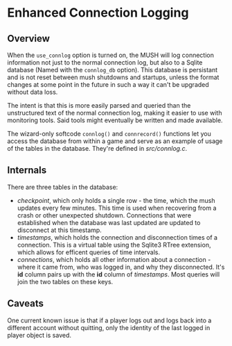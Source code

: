 Enhanced Connection Logging
===========================

Overview
--------

When the `use_connlog` option is turned on, the MUSH will log
connection information not just to the normal connection log, but also
to a Sqlite database (Named with the `connlog_db` option). This
database is persistant and is not reset between mush shutdowns and
startups, unless the format changes at some point in the future in
such a way it can't be upgraded without data loss.

The intent is that this is more easily parsed and queried than the
unstructured text of the normal connection log, making it easier to
use with monitoring tools. Said tools might eventually be written and
made available.

The wizard-only softcode `connlog()` and `connrecord()` functions let
you access the database from within a game and serve as an example of
usage of the tables in the database. They're defined in
*src/connlog.c*.

Internals
---------

There are three tables in the database:

* *checkpoint*, which only holds a single row - the time, which the
  mush updates every few minutes. This time is used when recovering
  from a crash or other unexpected shutdown. Connections that were
  established when the database was last updated are updated to
  disconnect at this timestamp.
* *timestamps*, which holds the connection and disconnection times of
  a connection. This is a virtual table using the Sqlite3 RTree
  extension, which allows for efficent queries of time intervals.
* *connections*, which holds all other information about a
  connection - where it came from, who was logged in, and why they
  disconnected. It's **id** column pairs up with the **id** column of
  *timestamps*. Most queries will join the two tables on these keys.

Caveats
-------

One current known issue is that if a player logs out and logs back
into a different account without quitting, only the identity of the
last logged in player object is saved.
